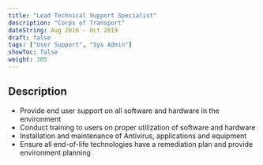 ```yaml
---
title: "Lead Technical Support Specialist"
description: "Corps of Transport"
dateString: Aug 2016 - Oct 2019
draft: false
tags: ["User Support", "Sys Admin"]
showToc: false
weight: 305
--- 
```


## Description
- Provide end user support on all software and hardware in the environment
- Conduct training to users on proper utilization of software and hardware
- Installation and maintenance of Antivirus, applications and equipment
- Ensure all end-of-life technologies have a remediation plan and provide environment
planning